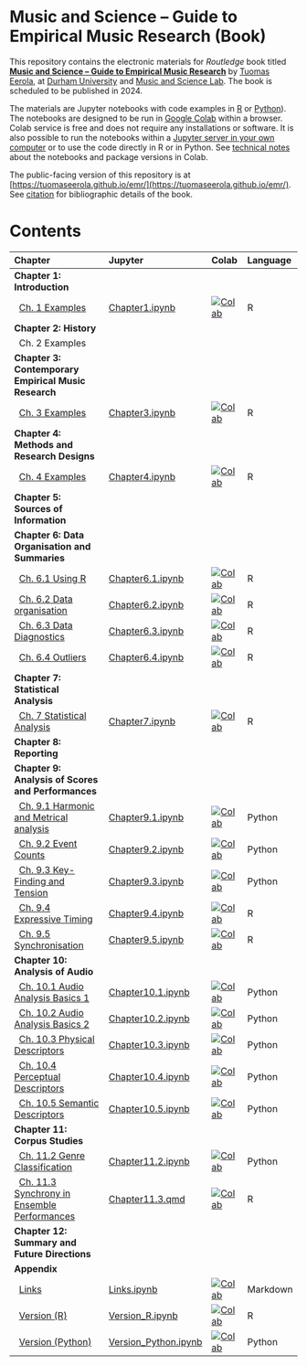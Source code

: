 # Music and Science – Guide to Empirical Music Research (Book)

This repository contains the electronic materials for _Routledge_ book titled **[Music and Science – Guide to Empirical Music Research](https://github.com/tuomaseerola/emr)** by [Tuomas Eerola](https://www.durham.ac.uk/staff/tuomas-eerola/), at [Durham University](https://www.durham.ac.uk) and [Music and Science Lab](https://musicscience.net). The book is scheduled to be published in 2024.

The materials are Jupyter notebooks with code examples in [R](https://www.r-project.org/) or [Python](https://www.python.org/)). The notebooks are designed to be run in [Google Colab](https://colab.research.google.com/) within a browser. Colab service is free and does not require any installations or software. It is also possible to run the notebooks within a [Jupyter server in your own computer](https://jupyter-notebook-beginner-guide.readthedocs.io/en/latest/index.html) or to use the code directly in R or in Python. See [technical notes](Technical.qmd) about the notebooks and package versions in Colab.

The public-facing version of this repository is at [https://tuomaseerola.github.io/emr/](https://tuomaseerola.github.io/emr/). See [citation](Citation.qmd) for bibliographic details of the book.

# Contents

| Chapter                                               | Jupyter  | Colab | Language |
|:------------------------------------------------------|:---------|:------|:---------|
| **Chapter 1: Introduction**                           |          |       |          |
| &nbsp;&nbsp;[Ch. 1 Examples](Chapter1.qmd)                            |[Chapter1.ipynb](nb/Chapter1.ipynb)        |[![Colab](https://colab.research.google.com/assets/colab-badge.svg)](https://colab.research.google.com/github/tuomaseerola/emr/nb/Chapter1.ipynb)| R     |
| **Chapter 2: History**                                |          |       |          |
| &nbsp;&nbsp;Ch. 2 Examples                            |          |       |          |
| **Chapter 3: Contemporary Empirical Music Research**  |          |       |          |
| &nbsp;&nbsp;[Ch. 3 Examples](Chapter3.qmd)                            |[Chapter3.ipynb](https://github.com/tuomaseerola/emr/blob/main/Chapter3.ipynb)|[![Colab](https://colab.research.google.com/assets/colab-badge.svg)](https://colab.research.google.com/github/tuomaseerola/emr/blob/master/Chapter3.ipynb)| R     |
| **Chapter 4: Methods and Research Designs**           |          |       |          |
| &nbsp;&nbsp;[Ch. 4 Examples](Chapter4.qmd)                            |[Chapter4.ipynb](https://github.com/tuomaseerola/emr/blob/main/Chapter4.ipynb)|[![Colab](https://colab.research.google.com/assets/colab-badge.svg)](https://colab.research.google.com/github/tuomaseerola/emr/blob/master/Chapter4.ipynb)| R     |
| **Chapter 5: Sources of Information**                 |          |       |          |
| **Chapter 6: Data Organisation and Summaries**                          |          |       |          |
| &nbsp;&nbsp;[Ch. 6.1 Using R](Chapter6.1.qmd)                             |[Chapter6.1.ipynb](https://github.com/tuomaseerola/emr/blob/main/Chapter6.1.ipynb)|[![Colab](https://colab.research.google.com/assets/colab-badge.svg)](https://colab.research.google.com/github/tuomaseerola/emr/blob/master/Chapter6.1.ipynb)| R     |
| &nbsp;&nbsp;[Ch. 6.2 Data organisation](Chapter6.2.qmd)                   |[Chapter6.2.ipynb](https://github.com/tuomaseerola/emr/blob/main/Chapter6.2.ipynb)|[![Colab](https://colab.research.google.com/assets/colab-badge.svg)](https://colab.research.google.com/github/tuomaseerola/emr/blob/master/Chapter6.2.ipynb)| R     |
| &nbsp;&nbsp;[Ch. 6.3 Data Diagnostics](Chapter6.3.qmd)                    |[Chapter6.3.ipynb](https://github.com/tuomaseerola/emr/blob/main/Chapter6.3.ipynb)|[![Colab](https://colab.research.google.com/assets/colab-badge.svg)](https://colab.research.google.com/github/tuomaseerola/emr/blob/master/Chapter6.3.ipynb)| R     |
| &nbsp;&nbsp;[Ch. 6.4 Outliers](Chapter6.4.qmd)                            |[Chapter6.4.ipynb](https://github.com/tuomaseerola/emr/blob/main/Chapter6.4.ipynb)|[![Colab](https://colab.research.google.com/assets/colab-badge.svg)](https://colab.research.google.com/github/tuomaseerola/emr/blob/master/Chapter6.4.ipynb)| R     |
| **Chapter 7: Statistical Analysis**                   |          |       |          |
| &nbsp;&nbsp;[Ch. 7 Statistical Analysis](Chapter7.qmd)                   |[Chapter7.ipynb](https://github.com/tuomaseerola/emr/blob/main/Chapter7.ipynb)|[![Colab](https://colab.research.google.com/assets/colab-badge.svg)](https://colab.research.google.com/github/tuomaseerola/emr/blob/master/Chapter7.ipynb)| R     |
| **Chapter 8: Reporting**                              |          |       |          |
| **Chapter 9: Analysis of Scores and Performances**    |          |       |          |
| &nbsp;&nbsp;[Ch. 9.1 Harmonic and Metrical analysis](Chapter9.1.qmd)    |[Chapter9.1.ipynb](https://github.com/tuomaseerola/emr/blob/main/Chapter9.1.ipynb)|[![Colab](https://colab.research.google.com/assets/colab-badge.svg)](https://colab.research.google.com/github/tuomaseerola/emr/blob/master/Chapter9.1.ipynb)| Python     |
| &nbsp;&nbsp;[Ch. 9.2 Event Counts](Chapter9.2.qmd)                      |[Chapter9.2.ipynb](https://github.com/tuomaseerola/emr/blob/main/Chapter9.2.ipynb)|[![Colab](https://colab.research.google.com/assets/colab-badge.svg)](https://colab.research.google.com/github/tuomaseerola/emr/blob/master/Chapter9.2.ipynb)| Python     |
| &nbsp;&nbsp;[Ch. 9.3 Key-Finding and Tension](Chapter9.3.qmd)           |[Chapter9.3.ipynb](https://github.com/tuomaseerola/emr/blob/main/Chapter9.3.ipynb)|[![Colab](https://colab.research.google.com/assets/colab-badge.svg)](https://colab.research.google.com/github/tuomaseerola/emr/blob/master/Chapter9.3.ipynb)| Python     |
| &nbsp;&nbsp;[Ch. 9.4 Expressive Timing](Chapter9.4.qmd)                 |[Chapter9.4.ipynb](https://github.com/tuomaseerola/emr/blob/main/Chapter9.4.ipynb)|[![Colab](https://colab.research.google.com/assets/colab-badge.svg)](https://colab.research.google.com/github/tuomaseerola/emr/blob/master/Chapter9.4.ipynb)| R     |
| &nbsp;&nbsp;[Ch. 9.5 Synchronisation](Chapter9.5.qmd)                   |[Chapter9.5.ipynb](https://github.com/tuomaseerola/emr/blob/main/Chapter9.5.ipynb)|[![Colab](https://colab.research.google.com/assets/colab-badge.svg)](https://colab.research.google.com/github/tuomaseerola/emr/blob/master/Chapter9.5.ipynb)| R     |
| **Chapter 10: Analysis of Audio**                     |          |       |          |
| &nbsp;&nbsp;[Ch. 10.1 Audio Analysis Basics 1](Chapter10.1.qmd)            |[Chapter10.1.ipynb](https://github.com/tuomaseerola/emr/blob/main/Chapter10.1.ipynb) |[![Colab](https://colab.research.google.com/assets/colab-badge.svg)](https://colab.research.google.com/github/tuomaseerola/emr/blob/master/Chapter10.1.ipynb)| Python     |
| &nbsp;&nbsp;[Ch. 10.2 Audio Analysis Basics 2](Chapter10.2.qmd)             |[Chapter10.2.ipynb](https://github.com/tuomaseerola/emr/blob/main/Chapter10.2.ipynb) |[![Colab](https://colab.research.google.com/assets/colab-badge.svg)](https://colab.research.google.com/github/tuomaseerola/emr/blob/master/Chapter10.2.ipynb)| Python     |
| &nbsp;&nbsp;[Ch. 10.3 Physical Descriptors](Chapter10.3.qmd)             |[Chapter10.3.ipynb](https://github.com/tuomaseerola/emr/blob/main/Chapter10.3.ipynb) |[![Colab](https://colab.research.google.com/assets/colab-badge.svg)](https://colab.research.google.com/github/tuomaseerola/emr/blob/master/Chapter10.3.ipynb)| Python     |
| &nbsp;&nbsp;[Ch. 10.4 Perceptual Descriptors](Chapter10.4.qmd)           |[Chapter10.4.ipynb](https://github.com/tuomaseerola/emr/blob/main/Chapter10.4.ipynb) |[![Colab](https://colab.research.google.com/assets/colab-badge.svg)](https://colab.research.google.com/github/tuomaseerola/emr/blob/master/Chapter10.4.ipynb)| Python     |
| &nbsp;&nbsp;[Ch. 10.5 Semantic Descriptors](Chapter10.5.qmd)             |[Chapter10.5.ipynb](https://github.com/tuomaseerola/emr/blob/main/Chapter10.5.ipynb) |[![Colab](https://colab.research.google.com/assets/colab-badge.svg)](https://colab.research.google.com/github/tuomaseerola/emr/blob/master/Chapter10.5.ipynb)| Python     |
| **Chapter 11: Corpus Studies**                        |                 |       |          |
| &nbsp;&nbsp;[Ch. 11.2 Genre Classification](https://tuomaseerola.github.io/emr/Chapter11.2.qmd)             |[Chapter11.2.ipynb](https://github.com/tuomaseerola/emr/blob/main/Chapter11.2.ipynb)|[![Colab](https://colab.research.google.com/assets/colab-badge.svg)](https://colab.research.google.com/github/tuomaseerola/emr/blob/master/Chapter11.2.ipynb)| Python     |
| &nbsp;&nbsp;[Ch. 11.3 Synchrony in Ensemble Performances](Chapter11.3.qmd)|[Chapter11.3.qmd](https://github.com/tuomaseerola/emr/blob/main/Chapter11.3.ipynb)|[![Colab](https://colab.research.google.com/assets/colab-badge.svg)](https://colab.research.google.com/github/tuomaseerola/emr/blob/master/Chapter11.3.ipynb)| R     |
| **Chapter 12: Summary and Future Directions**                    |          |       |          |
| **Appendix**                                                        |          |       |          |
| &nbsp;&nbsp;[Links](Links.qmd)                      |[Links.ipynb](https://github.com/tuomaseerola/emr/blob/main/Links.ipynb)|[![Colab](https://colab.research.google.com/assets/colab-badge.svg)](https://colab.research.google.com/github/tuomaseerola/emr/blob/master/Links.ipynb)| Markdown     |
| &nbsp;&nbsp;[Version (R)](Version_R.qmd)                |[Version_R.ipynb](https://github.com/tuomaseerola/emr/blob/main/Version_R.ipynb)|[![Colab](https://colab.research.google.com/assets/colab-badge.svg)](https://colab.research.google.com/github/tuomaseerola/emr/blob/master/Version_R.ipynb)|R     |
| &nbsp;&nbsp;[Version (Python)](Version_Python.qmd)           |[Version_Python.ipynb](https://github.com/tuomaseerola/emr/blob/main/Version_Python.ipynb)|[![Colab](https://colab.research.google.com/assets/colab-badge.svg)](https://colab.research.google.com/github/tuomaseerola/emr/blob/master/Version_Python.ipynb)| Python     |

